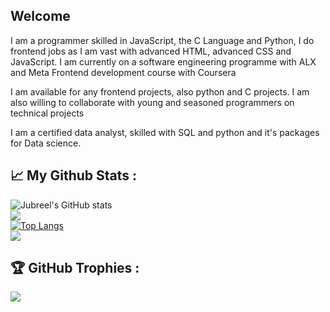 ## Welcome
I am a programmer skilled in JavaScript, the C Language and Python, I do frontend jobs as I am vast with advanced HTML, advanced CSS and JavaScript. I am currently on a software engineering programme with ALX and Meta Frontend development course with Coursera

I am available for any frontend projects, also python and C projects. I am also willing to collaborate with young and seasoned programmers on technical projects

I am a certified data analyst, skilled with SQL and python and it's packages for Data science.

<!--
**jubrealguy/Jubrealguy** is a ✨ _special_ ✨ repository because its `README.md` (this file) appears on your GitHub profile.

Here are some ideas to get you started:

- 🔭 I’m currently working on ...
- 🌱 I’m currently learning ...
- 👯 I’m looking to collaborate on ..
- 🤔 I’m looking for help with ...
- 💬 Ask me about ...
- 📫 How to reach me: ...
- 😄 Pronouns: ...
- ⚡ Fun fact: ...
-->

## :chart_with_upwards_trend: My Github Stats :

![Jubreel's GitHub stats](https://github-readme-stats.vercel.app/api?username=jubrealguy&show_icons=true&theme=radical)<br>
![](https://github-readme-streak-stats.herokuapp.com/?user=jubrealguy&theme=react&hide_border=false)<br/>
[![Top Langs](https://github-readme-stats.vercel.app/api/top-langs/?username=jubrealguy&layout=compact)](https://github.com/anuraghazra/github-readme-stats)<br>
![](https://github-readme-stats.vercel.app/api/top-langs/?username=jubrealguy&theme=react&hide_border=false&include_all_commits=false&count_private=false&layout=compact)
## :trophy: GitHub Trophies :

![](https://github-profile-trophy.vercel.app/?username=jubrealguy&theme=nord&no-frame=true&no-bg=true&margin-w=4)
